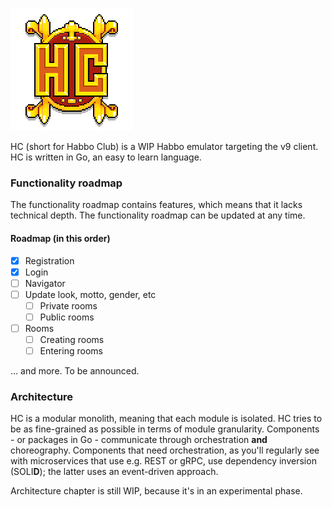 ![img.png](assets/logo.png)

HC (short for Habbo Club) is a WIP Habbo emulator targeting the v9 client. HC is written in Go, an easy to learn 
language. 

### Functionality roadmap
The functionality roadmap contains features, which means that it lacks technical depth. The functionality roadmap
can be updated at any time. 

#### Roadmap (in this order)
- [X] Registration
- [X] Login
- [ ] Navigator
- [ ] Update look, motto, gender, etc
  - [ ] Private rooms
  - [ ] Public rooms
- [ ] Rooms
  - [ ] Creating rooms
  - [ ] Entering rooms

... and more. To be announced.

### Architecture
HC is a modular monolith, meaning that each module is isolated. HC tries to be as fine-grained as possible in terms of 
module granularity. Components - or packages in Go - communicate through orchestration **and** choreography. Components 
that need orchestration, as you'll regularly see with microservices that use e.g. REST or gRPC, use dependency inversion 
(SOLI**D**); the latter uses an event-driven approach.

Architecture chapter is still WIP, because it's in an experimental phase.

